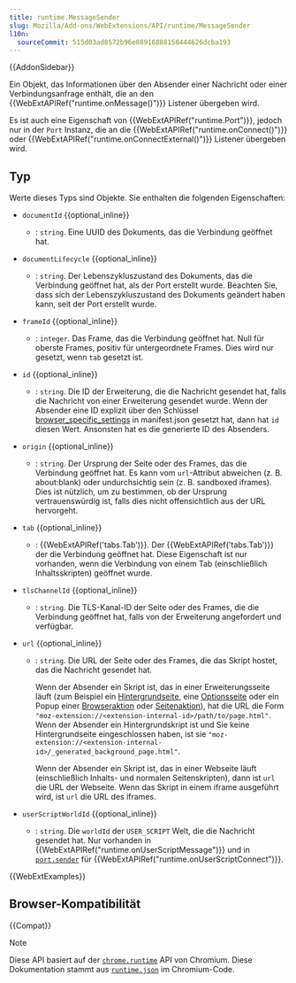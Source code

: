 ```yaml
---
title: runtime.MessageSender
slug: Mozilla/Add-ons/WebExtensions/API/runtime/MessageSender
l10n:
  sourceCommit: 515d03ad8572b96e88916888156444626dcba193
---
```


{{AddonSidebar}}

Ein Objekt, das Informationen über den Absender einer Nachricht oder einer Verbindungsanfrage enthält, die an den {{WebExtAPIRef("runtime.onMessage()")}} Listener übergeben wird.

Es ist auch eine Eigenschaft von {{WebExtAPIRef("runtime.Port")}}, jedoch nur in der `Port` Instanz, die an die {{WebExtAPIRef("runtime.onConnect()")}} oder {{WebExtAPIRef("runtime.onConnectExternal()")}} Listener übergeben wird.

## Typ

Werte dieses Typs sind Objekte. Sie enthalten die folgenden Eigenschaften:

- `documentId` {{optional_inline}}
  - : `string`. Eine UUID des Dokuments, das die Verbindung geöffnet hat.
- `documentLifecycle` {{optional_inline}}
  - : `string`. Der Lebenszykluszustand des Dokuments, das die Verbindung geöffnet hat, als der Port erstellt wurde. Beachten Sie, dass sich der Lebenszykluszustand des Dokuments geändert haben kann, seit der Port erstellt wurde.
- `frameId` {{optional_inline}}
  - : `integer`. Das Frame, das die Verbindung geöffnet hat. Null für oberste Frames, positiv für untergeordnete Frames. Dies wird nur gesetzt, wenn `tab` gesetzt ist.
- `id` {{optional_inline}}
  - : `string`. Die ID der Erweiterung, die die Nachricht gesendet hat, falls die Nachricht von einer Erweiterung gesendet wurde. Wenn der Absender eine ID explizit über den Schlüssel [browser_specific_settings](/de/docs/Mozilla/Add-ons/WebExtensions/manifest.json/browser_specific_settings) in manifest.json gesetzt hat, dann hat `id` diesen Wert. Ansonsten hat es die generierte ID des Absenders.
- `origin` {{optional_inline}}
  - : `string`. Der Ursprung der Seite oder des Frames, das die Verbindung geöffnet hat. Es kann vom `url`-Attribut abweichen (z. B. about:blank) oder undurchsichtig sein (z. B. sandboxed iframes). Dies ist nützlich, um zu bestimmen, ob der Ursprung vertrauenswürdig ist, falls dies nicht offensichtlich aus der URL hervorgeht.
- `tab` {{optional_inline}}
  - : {{WebExtAPIRef('tabs.Tab')}}. Der {{WebExtAPIRef('tabs.Tab')}} der die Verbindung geöffnet hat. Diese Eigenschaft ist nur vorhanden, wenn die Verbindung von einem Tab (einschließlich Inhaltsskripten) geöffnet wurde.
- `tlsChannelId` {{optional_inline}}
  - : `string`. Die TLS-Kanal-ID der Seite oder des Frames, die die Verbindung geöffnet hat, falls von der Erweiterung angefordert und verfügbar.
- `url` {{optional_inline}}

  - : `string`. Die URL der Seite oder des Frames, die das Skript hostet, das die Nachricht gesendet hat.

    Wenn der Absender ein Skript ist, das in einer Erweiterungsseite läuft (zum Beispiel ein [Hintergrundseite](/de/docs/Mozilla/Add-ons/WebExtensions/Background_scripts), eine [Optionsseite](/de/docs/Mozilla/Add-ons/WebExtensions/user_interface/Options_pages) oder ein Popup einer [Browseraktion](/de/docs/Mozilla/Add-ons/WebExtensions/user_interface/Toolbar_button) oder [Seitenaktion](/de/docs/Mozilla/Add-ons/WebExtensions/user_interface/Page_actions)), hat die URL die Form `"moz-extension://<extension-internal-id>/path/to/page.html"`. Wenn der Absender ein Hintergrundskript ist und Sie keine Hintergrundseite eingeschlossen haben, ist sie `"moz-extension://<extension-internal-id>/_generated_background_page.html"`.

    Wenn der Absender ein Skript ist, das in einer Webseite läuft (einschließlich Inhalts- und normalen Seitenskripten), dann ist `url` die URL der Webseite. Wenn das Skript in einem iframe ausgeführt wird, ist `url` die URL des iframes.

- `userScriptWorldId` {{optional_inline}}
  - : `string`. Die `worldId` der `USER_SCRIPT` Welt, die die Nachricht gesendet hat. Nur vorhanden in {{WebExtAPIRef("runtime.onUserScriptMessage")}} und in [`port.sender`](/de/docs/Mozilla/Add-ons/WebExtensions/API/runtime/Port#sender) für {{WebExtAPIRef("runtime.onUserScriptConnect")}}.

{{WebExtExamples}}

## Browser-Kompatibilität

{{Compat}}

> [!NOTE]
> Diese API basiert auf der [`chrome.runtime`](https://developer.chrome.com/docs/extensions/reference/api/runtime#type-MessageSender) API von Chromium. Diese Dokumentation stammt aus [`runtime.json`](https://chromium.googlesource.com/chromium/src/+/master/extensions/common/api/runtime.json) im Chromium-Code.
